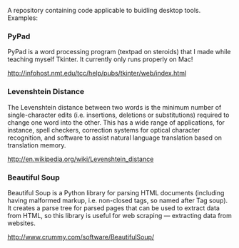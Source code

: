 A repository containing code applicable to buidling desktop tools. Examples:

### PyPad

PyPad is a word processing program (textpad on steroids) that I made while teaching myself Tkinter. It currently only runs properly on Mac!  

http://infohost.nmt.edu/tcc/help/pubs/tkinter/web/index.html

### Levenshtein Distance

The Levenshtein distance between two words is the minimum number of single-character edits (i.e. insertions, deletions or substitutions) required to change one word into the other. This has a wide range of applications, for instance, spell checkers, correction systems for optical character recognition, and software to assist natural language translation based on translation memory.

http://en.wikipedia.org/wiki/Levenshtein_distance

### Beautiful Soup

Beautiful Soup is a Python library for parsing HTML documents (including having malformed markup, i.e. non-closed tags, so named after Tag soup). It creates a parse tree for parsed pages that can be used to extract data from HTML, so this library is useful for web scraping — extracting data from websites.

http://www.crummy.com/software/BeautifulSoup/
